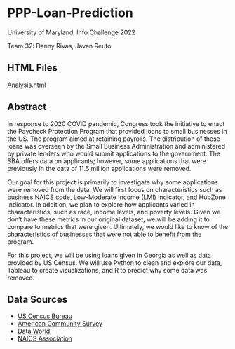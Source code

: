 # PPP-Loan-Prediction
University of Maryland, Info Challenge 2022

Team 32: Danny Rivas, Javan Reuto
## HTML Files
[Analysis.html](https://htmlpreview.github.io/?https://github.com/danny-rivas/PPP-Loan-Prediction/blob/0e5753974908d202d2dfcc2d9e0c16c6ae0b12cd/IC22032_PPPGA_02_Analysis-2.html)

## Abstract

In response to 2020 COVID pandemic, Congress took the initiative to enact the Paycheck Protection Program that provided loans to small businesses in the US. The program aimed at retaining payrolls. The distribution of these loans was overseen by the Small Business Administration and administered by private lenders who would submit applications to the government. The SBA offers data on applicants; however, some applications that were previously in the data of 11.5 million applications were removed.

Our goal for this project is primarily to investigate why some applications were removed from the data. We will first focus on characteristics such as business NAICS code, Low-Moderate Income (LMI) indicator, and HubZone indicator. In addition, we plan to explore how applicants varied in characteristics, such as race, income levels, and poverty levels. Given we don’t have these metrics in our original dataset, we will be adding it to compare to metrics that were given. Ultimately, we would like to know of the characteristics of businesses that were not able to benefit from the program.

For this project, we will be using loans given in Georgia as well as data provided by US Census. We will use Python to clean and explore our data, Tableau to create visualizations, and R to predict why some data was removed.

## Data Sources
* [US Census Bureau](https://data.census.gov/cedsci/all?q=georgia)
* [American Community Survey](https://data.census.gov/cedsci/all?q=georgia)
* [Data World](https://data.world/sasha/2017-2022-sic-to-naics-crosswalk/workspace/file?filename=2017-2022+SIC+to+NAICS+crosswalk.csv)
* [NAICS Association](https://www.naics.com)
